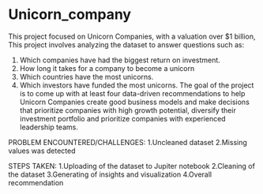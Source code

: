 # Unicorn_company
This project focused on Unicorn Companies, with a valuation over $1 billion, This project involves analyzing the dataset to answer questions such as: 
1. Which companies have had the biggest return on investment.
2. How long it takes for a company to become a unicorn 
3. Which countries have the most unicorns.
4. Which investors have funded the most unicorns.
The goal of the project is to come up with at least four data-driven recommendations to help Unicorn Companies create good business models and make decisions that prioritize companies with high growth potential, diversify their investment portfolio and prioritize companies with experienced leadership teams.

PROBLEM ENCOUNTERED/CHALLENGES:
1.Uncleaned dataset
2.Missing values was detected

STEPS TAKEN:
1.Uploading of the dataset to Jupiter notebook
2.Cleaning  of the dataset
3.Generating of insights and visualization
4.Overall recommendation
